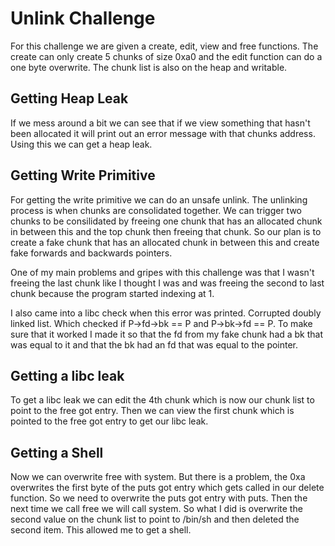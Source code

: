 # Unlink Challenge

For this challenge we are given a create, edit, view and free 
functions. The create can only create 5 chunks of size 0xa0 and 
the edit function can do a one byte overwrite. The chunk list 
is also on the heap and writable. 

## Getting Heap Leak

If we mess around a bit we can see that if we view something
that hasn't been allocated it will print out an error message
with that chunks address. Using this we can get a heap leak.

## Getting Write Primitive

For getting the write primitive we can do an unsafe unlink.
The unlinking process is when chunks are consolidated together.
We can trigger two chunks to be consilidated by freeing one chunk
that has an allocated chunk in between this and the top chunk then freeing
that chunk. So our plan is to create a fake chunk that has an allocated chunk
in between this and create fake forwards and backwards pointers.

One of my main problems and gripes with this challenge was that I wasn't freeing
the last chunk like I thought I was and was freeing the second to last chunk
because the program started indexing at 1. 

I also came into a libc check when this error was printed. Corrupted doubly linked list.
Which checked if P->fd->bk == P and P->bk->fd == P. To make sure that it worked I made it
so that the fd from my fake chunk had a bk that was equal to it and that the bk had an fd that
was equal to the pointer. 


## Getting a libc leak

To get a libc leak we can edit the 4th chunk which is now our chunk list to 
point to the free got entry. Then we can view the first chunk which is pointed
to the free got entry to get our libc leak.

## Getting a Shell

Now we can overwrite free with system. But there is a problem, the 0xa overwrites the first byte of the
puts got entry which gets called in our delete function. So we need to overwrite the puts got entry with 
puts. Then the next time we call free we will call system. So what I did is overwrite the second value on the chunk
list to point to /bin/sh and then deleted the second item. This allowed me to get a shell.



